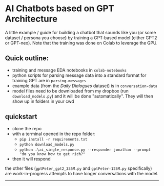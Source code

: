 # AI Chatbots based on GPT Architecture

A little example / guide for building a chatbot that sounds like you (or some dataset / persona you choose) by training a GPT-based model (either GPT2 or GPT-neo). Note that the training was done on Colab to leverage the GPU.

## Quick outline:

- training and message EDA notebooks in `colab-notebooks`
- python scripts for parsing message data into a standard format for training GPT are in `parsing-messages`
- example data (from the _Daily Dialogues_ dataset) is in `conversation-data`
- model files need to be downloaded from my dropbox (run `download_models.py`) and it will be done "automatically". They will then show up in folders in your cwd

## quickstart

- clone the repo
- with a terminal opened in the repo folder:
  - `pip install -r requirements.txt`
  - `python download_models.py`
  - `python .\ai_single_response.py --responder jonathan --prompt "do you know how to get rich?"`
- then it will respond

the other files (`gptPeter_gpt2_335M.py` and `gptPeter-125M.py` specifically) are work-in-progress attempts to have longer conversations with the model.

---
